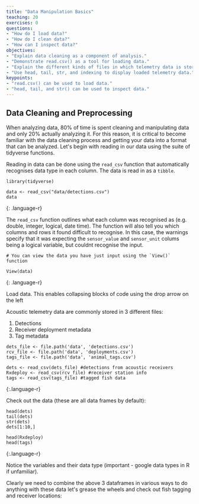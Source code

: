 ```yaml
---
title: "Data Manipulation Basics"
teaching: 20
exercises: 0
questions:
- "How do I load data?"
- "How do I clean data?"
- "How can I inspect data?"
objectives:
- "Explain data cleaning as a component of analysis."
- "Demonstrate read.csv() as a tool for loading data."
- "Explain the different kinds of files in which telemetry data is stored."
- "Use head, tail, str, and indexing to display loaded telemetry data."
keypoints:
- "read.csv() can be used to load data."
- "head, tail, and str() can be used to inspect data."
---
```


## Data Cleaning and Preprocessing

When analyzing data, 80% of time is spent cleaning and manipulating data and only 20% actually analyzing it. For this reason, it is critical to become familiar with the data cleaning process and getting your data into a format that can be analyzed. Let's begin with reading in our data using the suite of tidyverse functions.

Reading in data can be done using the `read_csv` function that automatically recognises data type in each column. The data is read in as a `tibble`.

~~~
library(tidyverse)

data <- read_csv("data/detections.csv")
data
~~~
{: .language-r}


The `read_csv` function outlines what each column was recognised as (e.g. double, integer, logical, date time). The function will also tell you which columns and rows it found difficult to recognise. In this case, the warnings specify that it was expecting the `sensor_value` and `sensor_unit` colums being a logical variable, but couldnt recognise the input.

~~~
# You can view the data you have just input using the `View()` function

View(data)
~~~
{: .language-r}


Load data.
This enables collapsing blocks of code using the drop arrow on the left


Acoustic telemetry data are commonly stored in 3 different files:
1. Detections
2. Receiver deployment metadata
3. Tag metadata


~~~
dets_file <- file.path('data', 'detections.csv')
rcv_file <- file.path('data', 'deployments.csv')
tags_file <- file.path('data', 'animal_tags.csv')

dets <- read_csv(dets_file) #detections from acoustic receivers
Rxdeploy <- read_csv(rcv_file) #receiver station info
tags <- read_csv(tags_file) #tagged fish data
~~~
{:.language-r}

Check out the data (these are all data frames by default):

~~~
head(dets)
tail(dets)
str(dets)
dets[1:10,]

head(Rxdeploy)
head(tags)
~~~
{:.language-r}


Notice the variables and their data type (important - google data types in R if unfamiliar).

Clearly we need to combine the above 3 dataframes in various ways to do anything with these data
let's grease the wheels and check out fish tagging and receiver locations:
